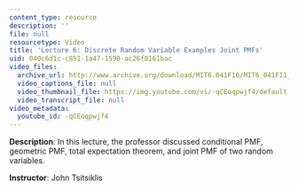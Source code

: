 ```yaml
---
content_type: resource
description: ''
file: null
resourcetype: Video
title: 'Lecture 6: Discrete Random Variable Examples Joint PMFs'
uid: 040c6d1c-c851-1a47-1590-ac26f8161bac
video_files:
  archive_url: http://www.archive.org/download/MIT6.041F10/MIT6_041F11_lec06_300k.mp4
  video_captions_file: null
  video_thumbnail_file: https://img.youtube.com/vi/-qCEoqpwjf4/default.jpg
  video_transcript_file: null
video_metadata:
  youtube_id: -qCEoqpwjf4
---
```


**Description**: In this lecture, the professor discussed conditional PMF, geometric PMF, total expectation theorem, and joint PMF of two random variables.

**Instructor**: John Tsitsiklis